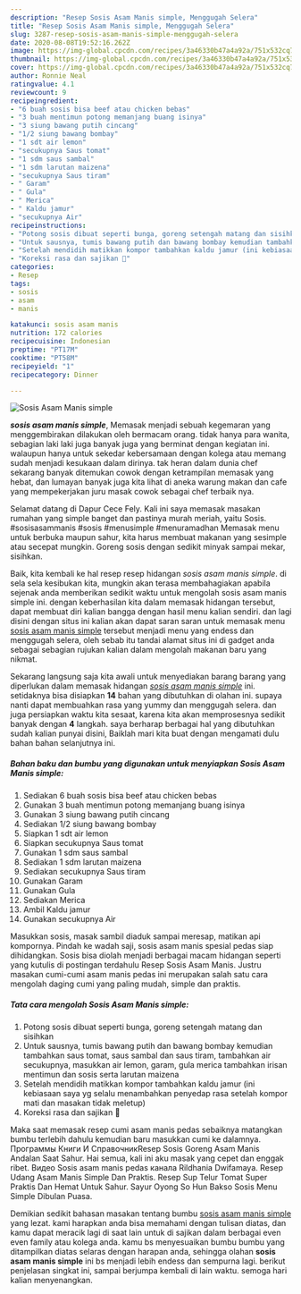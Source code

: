 ```yaml
---
description: "Resep Sosis Asam Manis simple, Menggugah Selera"
title: "Resep Sosis Asam Manis simple, Menggugah Selera"
slug: 3287-resep-sosis-asam-manis-simple-menggugah-selera
date: 2020-08-08T19:52:16.262Z
image: https://img-global.cpcdn.com/recipes/3a46330b47a4a92a/751x532cq70/sosis-asam-manis-simple-foto-resep-utama.jpg
thumbnail: https://img-global.cpcdn.com/recipes/3a46330b47a4a92a/751x532cq70/sosis-asam-manis-simple-foto-resep-utama.jpg
cover: https://img-global.cpcdn.com/recipes/3a46330b47a4a92a/751x532cq70/sosis-asam-manis-simple-foto-resep-utama.jpg
author: Ronnie Neal
ratingvalue: 4.1
reviewcount: 9
recipeingredient:
- "6 buah sosis bisa beef atau chicken bebas"
- "3 buah mentimun potong memanjang buang isinya"
- "3 siung bawang putih cincang"
- "1/2 siung bawang bombay"
- "1 sdt air lemon"
- "secukupnya Saus tomat"
- "1 sdm saus sambal"
- "1 sdm larutan maizena"
- "secukupnya Saus tiram"
- " Garam"
- " Gula"
- " Merica"
- " Kaldu jamur"
- "secukupnya Air"
recipeinstructions:
- "Potong sosis dibuat seperti bunga, goreng setengah matang dan sisihkan"
- "Untuk sausnya, tumis bawang putih dan bawang bombay kemudian tambahkan saus tomat, saus sambal dan saus tiram, tambahkan air secukupnya, masukkan air lemon, garam, gula merica tambahkan irisan mentimun dan sosis serta larutan maizena"
- "Setelah mendidih matikkan kompor tambahkan kaldu jamur (ini kebiasaan saya yg selalu menambahkan penyedap rasa setelah kompor mati dan masakan tidak meletup)"
- "Koreksi rasa dan sajikan 🥰"
categories:
- Resep
tags:
- sosis
- asam
- manis

katakunci: sosis asam manis 
nutrition: 172 calories
recipecuisine: Indonesian
preptime: "PT17M"
cooktime: "PT58M"
recipeyield: "1"
recipecategory: Dinner

---
```



![Sosis Asam Manis simple](https://img-global.cpcdn.com/recipes/3a46330b47a4a92a/751x532cq70/sosis-asam-manis-simple-foto-resep-utama.jpg)

<b><i>sosis asam manis simple</i></b>, Memasak menjadi sebuah kegemaran yang menggembirakan dilakukan oleh bermacam orang. tidak hanya para wanita, sebagian laki laki juga banyak juga yang berminat dengan kegiatan ini. walaupun hanya untuk sekedar kebersamaan dengan kolega atau memang sudah menjadi kesukaan dalam dirinya. tak heran dalam dunia chef sekarang banyak ditemukan cowok dengan ketrampilan memasak yang hebat, dan lumayan banyak juga kita lihat di aneka warung makan dan cafe yang mempekerjakan juru masak cowok sebagai chef terbaik nya.

Selamat datang di Dapur Cece Fely. Kali ini saya memasak masakan rumahan yang simple banget dan pastinya murah meriah, yaitu Sosis. #sosisasammanis #sosis #menusimple #menuramadhan Memasak menu untuk berbuka maupun sahur, kita harus membuat makanan yang sesimple atau secepat mungkin. Goreng sosis dengan sedikit minyak sampai mekar, sisihkan.

Baik, kita kembali ke hal resep resep hidangan <i>sosis asam manis simple</i>. di sela sela kesibukan kita, mungkin akan terasa membahagiakan apabila sejenak anda memberikan sedikit waktu untuk mengolah sosis asam manis simple ini. dengan keberhasilan kita dalam memasak hidangan tersebut, dapat membuat diri kalian bangga dengan hasil menu kalian sendiri. dan lagi disini dengan situs ini kalian akan dapat saran saran untuk memasak menu <u>sosis asam manis simple</u> tersebut menjadi menu yang endess dan menggugah selera, oleh sebab itu tandai alamat situs ini di gadget anda sebagai sebagian rujukan kalian dalam mengolah makanan baru yang nikmat.


Sekarang langsung saja kita awali untuk menyediakan barang barang yang diperlukan dalam memasak hidangan <u><i>sosis asam manis simple</i></u> ini. setidaknya bisa disiapkan <b>14</b> bahan yang dibutuhkan di olahan ini. supaya nanti dapat membuahkan rasa yang yummy dan menggugah selera. dan juga persiapkan waktu kita sesaat, karena kita akan memprosesnya sedikit banyak dengan <b>4</b> langkah. saya berharap berbagai hal yang dibutuhkan sudah kalian punyai disini, Baiklah mari kita buat dengan mengamati dulu bahan bahan selanjutnya ini.

<!--inarticleads1-->

##### Bahan baku dan bumbu yang digunakan untuk menyiapkan Sosis Asam Manis simple:

1. Sediakan 6 buah sosis bisa beef atau chicken bebas
1. Gunakan 3 buah mentimun potong memanjang buang isinya
1. Gunakan 3 siung bawang putih cincang
1. Sediakan 1/2 siung bawang bombay
1. Siapkan 1 sdt air lemon
1. Siapkan secukupnya Saus tomat
1. Gunakan 1 sdm saus sambal
1. Sediakan 1 sdm larutan maizena
1. Sediakan secukupnya Saus tiram
1. Gunakan  Garam
1. Gunakan  Gula
1. Sediakan  Merica
1. Ambil  Kaldu jamur
1. Gunakan secukupnya Air


Masukkan sosis, masak sambil diaduk sampai meresap, matikan api kompornya. Pindah ke wadah saji, sosis asam manis spesial pedas siap dihidangkan. Sosis bisa diolah menjadi berbagai macam hidangan seperti yang kutulis di postingan terdahulu Resep Sosis Asam Manis. Justru masakan cumi-cumi asam manis pedas ini merupakan salah satu cara mengolah daging cumi yang paling mudah, simple dan praktis. 

<!--inarticleads2-->

##### Tata cara mengolah Sosis Asam Manis simple:

1. Potong sosis dibuat seperti bunga, goreng setengah matang dan sisihkan
1. Untuk sausnya, tumis bawang putih dan bawang bombay kemudian tambahkan saus tomat, saus sambal dan saus tiram, tambahkan air secukupnya, masukkan air lemon, garam, gula merica tambahkan irisan mentimun dan sosis serta larutan maizena
1. Setelah mendidih matikkan kompor tambahkan kaldu jamur (ini kebiasaan saya yg selalu menambahkan penyedap rasa setelah kompor mati dan masakan tidak meletup)
1. Koreksi rasa dan sajikan 🥰


Maka saat memasak resep cumi asam manis pedas sebaiknya matangkan bumbu terlebih dahulu kemudian baru masukkan cumi ke dalamnya. Программы Книги И СправочникResep Sosis Goreng Asam Manis Andalan Saat Sahur. Hai semua, kali ini aku masak yang cepet dan enggak ribet. Видео Sosis asam manis pedas канала Rildhania Dwifamaya. Resep Udang Asam Manis Simple Dan Praktis. Resep Sup Telur Tomat Super Praktis Dan Hemat Untuk Sahur. Sayur Oyong So Hun Bakso Sosis Menu Simple Dibulan Puasa. 

Demikian sedikit bahasan masakan tentang bumbu <u>sosis asam manis simple</u> yang lezat. kami harapkan anda bisa memahami dengan tulisan diatas, dan kamu dapat meracik lagi di saat lain untuk di sajikan dalam berbagai even even family atau kolega anda. kamu bs menyesuaikan bumbu bumbu yang ditampilkan diatas selaras dengan harapan anda, sehingga olahan <b>sosis asam manis simple</b> ini bs menjadi lebih endess dan sempurna lagi. berikut penjelasan singkat ini, sampai berjumpa kembali di lain waktu. semoga hari kalian menyenangkan.

